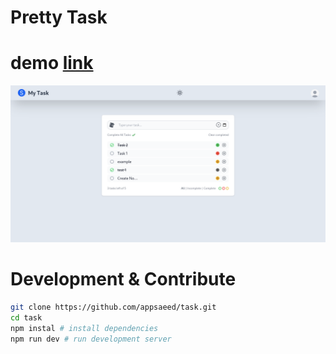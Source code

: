 # Pretty Task

# demo [link](https://github.com/appsaeed/task/)

![](https://raw.githubusercontent.com/appsaeed/assets/main/projects/my-task/my-task-light.png)

# Development & Contribute
```sh
git clone https://github.com/appsaeed/task.git
cd task
npm instal # install dependencies
npm run dev # run development server
```

